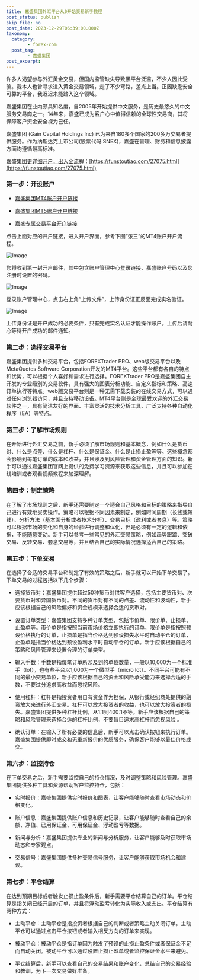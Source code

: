 ```yaml
---
title: 嘉盛集团外汇平台从0开始交易新手教程
post_status: publish
skip_file: no
post_date: 2023-12-29T06:39:00.000Z
taxonomy:
  category:
        - forex-com
  post_tag:
        - 嘉盛集团
post_excerpt: 
---
```

许多人渴望参与外汇黄金交易，但国内监管缺失导致黑平台泛滥，不少人因此受骗。我本人也曾寻求进入黄金交易领域，走了不少弯路，差点上当。正因缺乏安全可靠的平台，我迟迟未能踏入这个领域。

嘉盛集团在业内颇具知名度，自2005年开始提供中文服务，是历史最悠久的中文服务交易商之一。14年来，嘉盛已成为客户心中值得信赖的全球性交易商，其将保障客户资金安全视为己任。

嘉盛集团 (Gain Capital Holdings Inc) 已为来自180多个国家的200多万交易者提供服务。作为纳斯达克上市公司(股票代码:SNEX)，嘉盛在管理、财务和信息披露方面均遵循最高标准。

[嘉盛集团更详细开户，出入金流程](https://funstoutiao.com/27075.html)：[https://funstoutiao.com/27075.html](https://funstoutiao.com/27075.html)

### 第一步：开设账户

* [嘉盛集团MT4账户开户链接](https://s.ssgg.net/jsmt4)

* [嘉盛集团MT5账户开户链接](https://s.ssgg.net/jsmt5)

* [嘉盛专属交易平台开户链接](https://s.ssgg.net/js)

点击上面对应的开户链接，进入开户界面，参考下图“张三”的MT4账户开户流程。

![Image](https://prod-files-secure.s3.us-west-2.amazonaws.com/39ed1227-6d7d-4570-be36-9ccd4a2c4241/7a167aea-686b-400d-af59-4e18eb607a40/640.png?X-Amz-Algorithm=AWS4-HMAC-SHA256&X-Amz-Content-Sha256=UNSIGNED-PAYLOAD&X-Amz-Credential=ASIAZI2LB4665BZALUAE%2F20250922%2Fus-west-2%2Fs3%2Faws4_request&X-Amz-Date=20250922T161315Z&X-Amz-Expires=3600&X-Amz-Security-Token=IQoJb3JpZ2luX2VjEKj%2F%2F%2F%2F%2F%2F%2F%2F%2F%2FwEaCXVzLXdlc3QtMiJHMEUCIGqNVDethBnBab1GPr%2Bfds9cyGbUaI%2FMGu1z1lx61wb1AiEA5jmOtSJU7Tl82HrP7wK%2BUjeQ0c8sFRasySKw0Xpaf1Qq%2FwMIMRAAGgw2Mzc0MjMxODM4MDUiDFYb3zG8wG4ncnv%2BVircA2VnoiFHIhNTVkf2YAwkD2qK8FBv5Z3%2FtlNKN28%2BN6nUECoT2CytnmKea5duug%2FDCOqgduBwFnqFt7A1Kkk7stzkDHQpjU7k%2B1m4QMtV0jcKGo%2FHwDC15A52g0skyek01TfR1SB7nCSZndNBv%2BE4Yw4nIEUcvGQS2xEvc4EuT67tz7l6K4zzh7vSpVXKK2Z0IZSKY%2BMIhnkdeD8z4sl88lDtVRke21QMhcv21C0OFYyOjkoG80rwnDXXx38rQpkqZzfvsUG1e%2FoxyVL28rROGp5dGgxGPfTuJDXPBkO%2FBeumOe3XCd%2F6IdWg6deuyHFKhFVv8iSOhfhSToybH1KjR24WOKwlFngOSVTfWP%2FMK5cpOcjMFVl58wG4D2VbmXcyVj3sCkx2AxSgSYvF%2BDAThtd5Z4jFRRjV68Z7k0%2B964huVVE1v8ze36RZ0QV3UoIpoahpRvLMQbWpWlBulpRTpNI4EWRSQeCAYCZrkCEGlMhpGHR0ulQaYlhqTAVeLMeHa8IMvvfeNurWkcBw7ie21aMkqPFitQuIR7ZcJxDqSrgOjHMwTbVig8Q9Kbz6JwgMTX6KBuC8f4oBhcDGdBUJp3vAvrLYW5pHxGM%2F3X2198T%2F5kTzu9fl1ua44C52MPzhxcYGOqUBMOgR5XSht%2BenQI2Z1L5c3E7dVPacgyjNCE8fYPofZgXtl9JvnuQzq5YOatnu6Kq5xYRG4UzViAzf1KwzNUwCfMCppK93f%2B6iXlD2zeHuHrxb5N051lGfQVwEI3QHYjQurf8nz0EyiEwkXqQJ4V0FwWDoc0Ef%2FZM8SjKawuAERy9dyeIIXhUljGmjpT1dEcGsZULUtD3SJwQ%2B6%2BJZeXaF5oEVF0L1&X-Amz-Signature=8c5f19d4353596dbe5ae62e9b0e1406c7b2d33e1c09c2ffe8a5d957654c3269c&X-Amz-SignedHeaders=host&x-amz-checksum-mode=ENABLED&x-id=GetObject)

您将收到第一封开户邮件，其中包含账户管理中心登录链接、嘉盛账户号码以及您注册时设置的密码。

![Image](https://prod-files-secure.s3.us-west-2.amazonaws.com/39ed1227-6d7d-4570-be36-9ccd4a2c4241/eaa1c6b3-2877-4284-a0e1-530e222c27fb/image.png?X-Amz-Algorithm=AWS4-HMAC-SHA256&X-Amz-Content-Sha256=UNSIGNED-PAYLOAD&X-Amz-Credential=ASIAZI2LB4665BZALUAE%2F20250922%2Fus-west-2%2Fs3%2Faws4_request&X-Amz-Date=20250922T161315Z&X-Amz-Expires=3600&X-Amz-Security-Token=IQoJb3JpZ2luX2VjEKj%2F%2F%2F%2F%2F%2F%2F%2F%2F%2FwEaCXVzLXdlc3QtMiJHMEUCIGqNVDethBnBab1GPr%2Bfds9cyGbUaI%2FMGu1z1lx61wb1AiEA5jmOtSJU7Tl82HrP7wK%2BUjeQ0c8sFRasySKw0Xpaf1Qq%2FwMIMRAAGgw2Mzc0MjMxODM4MDUiDFYb3zG8wG4ncnv%2BVircA2VnoiFHIhNTVkf2YAwkD2qK8FBv5Z3%2FtlNKN28%2BN6nUECoT2CytnmKea5duug%2FDCOqgduBwFnqFt7A1Kkk7stzkDHQpjU7k%2B1m4QMtV0jcKGo%2FHwDC15A52g0skyek01TfR1SB7nCSZndNBv%2BE4Yw4nIEUcvGQS2xEvc4EuT67tz7l6K4zzh7vSpVXKK2Z0IZSKY%2BMIhnkdeD8z4sl88lDtVRke21QMhcv21C0OFYyOjkoG80rwnDXXx38rQpkqZzfvsUG1e%2FoxyVL28rROGp5dGgxGPfTuJDXPBkO%2FBeumOe3XCd%2F6IdWg6deuyHFKhFVv8iSOhfhSToybH1KjR24WOKwlFngOSVTfWP%2FMK5cpOcjMFVl58wG4D2VbmXcyVj3sCkx2AxSgSYvF%2BDAThtd5Z4jFRRjV68Z7k0%2B964huVVE1v8ze36RZ0QV3UoIpoahpRvLMQbWpWlBulpRTpNI4EWRSQeCAYCZrkCEGlMhpGHR0ulQaYlhqTAVeLMeHa8IMvvfeNurWkcBw7ie21aMkqPFitQuIR7ZcJxDqSrgOjHMwTbVig8Q9Kbz6JwgMTX6KBuC8f4oBhcDGdBUJp3vAvrLYW5pHxGM%2F3X2198T%2F5kTzu9fl1ua44C52MPzhxcYGOqUBMOgR5XSht%2BenQI2Z1L5c3E7dVPacgyjNCE8fYPofZgXtl9JvnuQzq5YOatnu6Kq5xYRG4UzViAzf1KwzNUwCfMCppK93f%2B6iXlD2zeHuHrxb5N051lGfQVwEI3QHYjQurf8nz0EyiEwkXqQJ4V0FwWDoc0Ef%2FZM8SjKawuAERy9dyeIIXhUljGmjpT1dEcGsZULUtD3SJwQ%2B6%2BJZeXaF5oEVF0L1&X-Amz-Signature=aa43601d67833fbd1311bfad0d681f71c43a0d4c5ee8273a70b4149eaeb72520&X-Amz-SignedHeaders=host&x-amz-checksum-mode=ENABLED&x-id=GetObject)

登录账户管理中心，点击右上角“上传文件”，上传身份证正反面完成实名验证。

![Image](https://prod-files-secure.s3.us-west-2.amazonaws.com/39ed1227-6d7d-4570-be36-9ccd4a2c4241/54090639-09fc-46b4-a135-e0289f707147/image.png?X-Amz-Algorithm=AWS4-HMAC-SHA256&X-Amz-Content-Sha256=UNSIGNED-PAYLOAD&X-Amz-Credential=ASIAZI2LB4665BZALUAE%2F20250922%2Fus-west-2%2Fs3%2Faws4_request&X-Amz-Date=20250922T161315Z&X-Amz-Expires=3600&X-Amz-Security-Token=IQoJb3JpZ2luX2VjEKj%2F%2F%2F%2F%2F%2F%2F%2F%2F%2FwEaCXVzLXdlc3QtMiJHMEUCIGqNVDethBnBab1GPr%2Bfds9cyGbUaI%2FMGu1z1lx61wb1AiEA5jmOtSJU7Tl82HrP7wK%2BUjeQ0c8sFRasySKw0Xpaf1Qq%2FwMIMRAAGgw2Mzc0MjMxODM4MDUiDFYb3zG8wG4ncnv%2BVircA2VnoiFHIhNTVkf2YAwkD2qK8FBv5Z3%2FtlNKN28%2BN6nUECoT2CytnmKea5duug%2FDCOqgduBwFnqFt7A1Kkk7stzkDHQpjU7k%2B1m4QMtV0jcKGo%2FHwDC15A52g0skyek01TfR1SB7nCSZndNBv%2BE4Yw4nIEUcvGQS2xEvc4EuT67tz7l6K4zzh7vSpVXKK2Z0IZSKY%2BMIhnkdeD8z4sl88lDtVRke21QMhcv21C0OFYyOjkoG80rwnDXXx38rQpkqZzfvsUG1e%2FoxyVL28rROGp5dGgxGPfTuJDXPBkO%2FBeumOe3XCd%2F6IdWg6deuyHFKhFVv8iSOhfhSToybH1KjR24WOKwlFngOSVTfWP%2FMK5cpOcjMFVl58wG4D2VbmXcyVj3sCkx2AxSgSYvF%2BDAThtd5Z4jFRRjV68Z7k0%2B964huVVE1v8ze36RZ0QV3UoIpoahpRvLMQbWpWlBulpRTpNI4EWRSQeCAYCZrkCEGlMhpGHR0ulQaYlhqTAVeLMeHa8IMvvfeNurWkcBw7ie21aMkqPFitQuIR7ZcJxDqSrgOjHMwTbVig8Q9Kbz6JwgMTX6KBuC8f4oBhcDGdBUJp3vAvrLYW5pHxGM%2F3X2198T%2F5kTzu9fl1ua44C52MPzhxcYGOqUBMOgR5XSht%2BenQI2Z1L5c3E7dVPacgyjNCE8fYPofZgXtl9JvnuQzq5YOatnu6Kq5xYRG4UzViAzf1KwzNUwCfMCppK93f%2B6iXlD2zeHuHrxb5N051lGfQVwEI3QHYjQurf8nz0EyiEwkXqQJ4V0FwWDoc0Ef%2FZM8SjKawuAERy9dyeIIXhUljGmjpT1dEcGsZULUtD3SJwQ%2B6%2BJZeXaF5oEVF0L1&X-Amz-Signature=2b03ffb85e216364886cd52248a47c64fdc64cd0d1db2ac776dafc5eaa3dc05e&X-Amz-SignedHeaders=host&x-amz-checksum-mode=ENABLED&x-id=GetObject)

上传身份证是开户成功的必要条件，只有完成实名认证才能操作账户。上传后请耐心等待开户成功的邮件通知。

### 第二步：选择交易平台

嘉盛集团提供多种交易平台，包括FOREXTrader PRO、web版交易平台以及MetaQuotes Software Corporation开发的MT4平台。这些平台都有各自的特点和优势，可以根据个人喜好和需求进行选择。FOREXTrader PRO是嘉盛集团自主开发的专业级别的交易软件，具有强大的图表分析功能、自定义指标和策略、高速订单执行等特点。web版交易平台则是一种无需下载安装的在线交易方式，可以通过任何浏览器访问，并且支持移动设备。MT4平台则是全球最受欢迎的外汇交易软件之一，具有简洁友好的界面、丰富灵活的技术分析工具、广泛支持各种自动化程序（EA）等特点。

### 第三步：了解市场规则

在开始进行外汇交易之前，新手必须了解市场规则和基本概念，例如什么是货币对、什么是点差、什么是杠杆、什么是保证金、什么是止损止盈等等。这些概念都会影响到每笔订单的成本和收益，并且涉及到风险管理和资金管理方面的知识。新手可以通过嘉盛集团官网上提供的免费学习资源来获取这些信息，并且可以参加在线培训或者观看视频教程来加深理解。

### 第四步：制定策略

在了解了市场规则之后，新手还需要制定一个适合自己风格和目标的策略来指导自己进行有效地买卖操作。策略可以根据不同因素来制定，例如时间周期（长线或短线）、分析方法（基本面分析或者技术分析）、交易目标（盈利或者套息）等。策略可以根据市场的变化和自身的经验进行调整和优化，但是必须有一定的逻辑和依据，不能随意变动。新手可以参考一些常见的外汇交易策略，例如趋势跟踪、突破交易、反转交易、套息交易等，并且结合自己的实际情况选择适合自己的策略。

### 第五步：下单交易

在选择了合适的交易平台和制定了有效的策略之后，新手就可以开始下单交易了。下单交易的过程包括以下几个步骤：

* 选择货币对：嘉盛集团提供超过50种货币对供客户选择，包括主要货币对、次要货币对和异国货币对。不同的货币对有不同的点差、流动性和波动性，新手应该根据自己的风险偏好和资金规模来选择合适的货币对。

* 设置订单类型：嘉盛集团支持多种订单类型，包括市价单、限价单、止损单、止盈单等。市价单是指按照当前市场价格立即执行的订单，限价单是指按照预设价格执行的订单，止损单是指当价格达到预设损失水平时自动平仓的订单，止盈单是指当价格达到预设盈利水平时自动平仓的订单。新手应该根据自己的策略和风险管理来设置合理的订单类型。

* 输入手数：手数是指每笔订单所涉及到的单位数量，一般以10,000为一个标准手（lot），也有些平台以1,000为一个微型手（micro lot）。不同平台可能有不同的最小交易单位，新手应该根据自己的资金和风险承受能力来选择合适的手数，不要过分追求高收益而忽视风险。

* 使用杠杆：杠杆是指投资者用自有资金作为担保，从银行或经纪商处提供的融资放大来进行外汇交易。杠杆可以放大投资者的收益，也可以放大投资者的损失。嘉盛集团提供多种杠杆比例，从1:1到400:1不等。新手应该根据自己的策略和风险管理来选择合适的杠杆比例，不要盲目追求高杠杆而忽视风险 。

* 确认订单：在输入了所有必要的信息后，新手可以点击确认按钮来执行订单。嘉盛集团提供即时成交和无重新报价的优质服务，确保客户能够以最佳价格成交。

### 第六步：监控持仓

在下单交易之后，新手需要监控自己的持仓情况，及时调整策略和风险管理。嘉盛集团提供多种工具和资源帮助客户监控持仓，包括：

* 实时报价：嘉盛集团提供实时报价和图表，让客户能够随时查看市场动态和价格变化。

* 账户信息：嘉盛集团提供账户信息和历史记录，让客户能够随时查看自己的余额、净值、已用保证金、可用保证金、浮动盈亏等数据。

* 新闻与分析：嘉盛集团提供专业的新闻与分析服务，让客户能够及时获取市场动态和专家观点。

* 交易信号：嘉盛集团提供多种交易信号服务，让客户能够获取市场机会和建议。

### 第七步：平仓结算

在达到预期目标或者触发止损止盈条件后，新手需要平仓结算自己的订单。平仓结算是指关闭已经开启的订单，并且将浮动盈亏转化为实际收入或支出。平仓结算有两种方式：

* 主动平仓：主动平仓是指投资者根据自己的判断或者策略主动关闭订单。主动平仓可以通过点击平仓按钮或者输入相反方向的订单来实现。

* 被动平仓：被动平仓是指订单因为触发了预设的止损止盈条件或者保证金不足而自动关闭。被动平仓可以通过设置止损止盈单或者监控保证金水平来避免。

* 平仓结算后，新手可以查看自己的交易结果和账户变化，总结自己的交易经验和教训，为下一次交易做好准备。